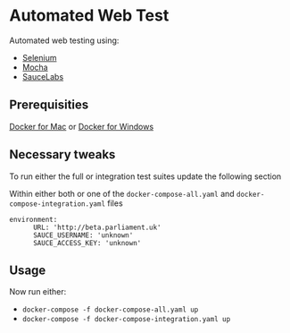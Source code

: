 # Automated Web Test

Automated web testing using:

- [Selenium](http://www.seleniumhq.org/)
- [Mocha](https://mochajs.org/)
- [SauceLabs](https://saucelabs.com/)

## Prerequisities

[Docker for Mac](https://download.docker.com/mac/stable/Docker.dmg) or [Docker for Windows](https://download.docker.com/win/stable/InstallDocker.msi)

## Necessary tweaks

To run either the full or integration test suites update the following section

Within either both or one of the `docker-compose-all.yaml` and `docker-compose-integration.yaml` files

```
environment:
      URL: 'http://beta.parliament.uk'
      SAUCE_USERNAME: 'unknown'
      SAUCE_ACCESS_KEY: 'unknown'
```

## Usage

Now run either:

- `docker-compose -f docker-compose-all.yaml up`
- `docker-compose -f docker-compose-integration.yaml up`